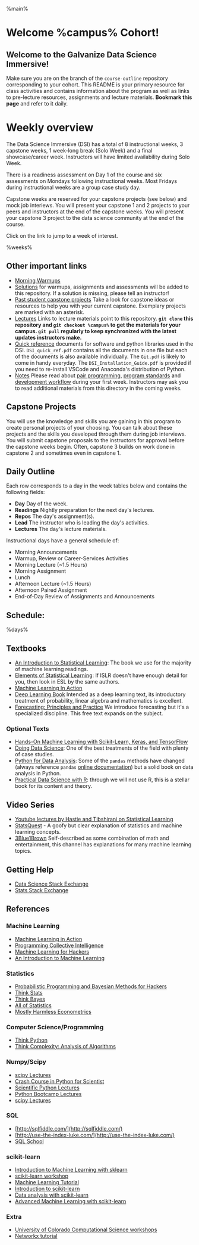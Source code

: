 %main%
# Welcome %campus% Cohort!

## Welcome to the Galvanize Data Science Immersive!

Make sure you are on the branch of the `course-outline` repository corresponding to your cohort. This README is your primary resource for class activities and contains information about the program as well as links to pre-lecture resources, assignments and lecture materials. **Bookmark this page** and refer to it daily.

#  Weekly overview
The Data Science Immersive (DSI) has a total of 8 instructional weeks, 3 capstone weeks, 1 week-long break (Solo Week) and a final showcase/career week. Instructors will have limited availability during Solo Week.

There is a readiness assessment on Day 1 of the course and six assessments on Mondays following instructional weeks. Most Fridays during instructional weeks are a group case study day.

Capstone weeks are reserved for your capstone projects (see below) and mock job interiews. You will present your capstone 1 and 2 projects to your peers and instructors at the end of the capstone weeks. You will present your capstone 3 project to the data science community at the end of the course.

Click on the link to jump to a week of interest.

%weeks%

## Other important links
* [Morning Warmups](https://github.com/GalvanizeDataScience/morning-warmups)
* [Solutions](https://github.com/GalvanizeDataScience/%solutions%) for warmups, assignments and assessments will be added to this repository. If a solution is missing, please tell an instructor!
* [Past student capstone projects](https://github.com/GalvanizeDataScience/project-proposals/blob/master/past_student_projects.md) Take a look for capstone ideas or resources to help you with your current capstone. Exemplary projects are marked with an asterisk.
* [Lectures](https://github.com/GalvanizeDataScience/lectures/tree/%campus%) Links to lecture materials point to this repository. **`git clone` this repository and `git checkout %campus%` to get the materials for your campus. `git pull` regularly to keep synchronized with the latest updates instructors make.**
* [Quick reference](./quick-reference) documents for software and python libraries used in the DSI. `DSI_quick_ref.pdf` contains all the documents in one file but each of the documents is also available individually. The `Git.pdf` is likely to come in handy everyday. The `DSI_Installation_Guide.pdf` is provided if you need to re-install VSCode and Anaconda's distribution of Python.
* [Notes](./notes) Please read about [pair programming](./notes/pairing.md), [program standards](./notes/standards.md) and [development workflow](./notes/workflow.md) during your first week. Instructors may ask you to read additional materials from this directory in the coming weeks.

## Capstone Projects
You will use the knowledge and skills you are gaining in this program to create personal projects of your choosing. You can talk about these projects and the skills you developed through them during job interviews. You will submit capstone proposals to the instructors for approval before the capstone weeks begin. Often, capstone 3 builds on work done in capstone 2 and sometimes even in capstone 1.

## Daily Outline
Each row corresponds to a day in the week tables below and contains the following fields:
* __Day__ Day of the week.
* __Readings__ Nightly preparation for the next day's lectures.
* __Repos__ The day's assignment(s).
* __Lead__ The instructor who is leading the day's activities.
* __Lectures__ The day's lecture materials.

Instructional days have a general schedule of:
* Morning Announcements
* Warmup, Review or Career-Services Activities
* Morning Lecture (~1.5 Hours)
* Morning Assignment
* Lunch
* Afternoon Lecture (~1.5 Hours)
* Afternoon Paired Assignment
* End-of-Day Review of Assignments and Announcements

## Schedule:

%days%

## Textbooks
* [An Introduction to Statistical Learning](http://www-bcf.usc.edu/~gareth/ISL/ISLR%20Sixth%20Printing.pdf): The book we use for the majority of machine learning readings.
* [Elements of Statistical Learning](https://web.stanford.edu/~hastie/Papers/ESLII.pdf): If ISLR doesn't have enough detail for you, then look in ESL by the same authors.
* [Machine Learning In Action](https://drive.google.com/file/d/0B1cm3fV8cnJwcUNWWnFaRWgwTDA/view?usp=sharing)
* [Deep Learning Book](http://www.deeplearningbook.org/) Intended as a deep learning text, its introductory treatment of probability, linear algebra and mathematics is excellent.
* [Forecasting: Principles and Practice](https://otexts.com/fpp2/) We introduce forecasting but it's a specialized discipline. This free text expands on the subject.

### Optional Texts
* [Hands-On Machine Learning with Scikit-Learn, Keras, and TensorFlow](https://www.oreilly.com/library/view/hands-on-machine-learning/9781492032632/)
* [Doing Data Science](http://www.amazon.com/Doing-Data-Science-Straight-Frontline/dp/1449358659): One of the best treatments of the field with plenty of case studies.
* [Python for Data Analysis](http://shop.oreilly.com/product/0636920023784.do): Some of the `pandas` methods have changed (always reference `pandas` [online documentation](http://pandas.pydata.org/)) but a solid book on data analysis in Python.
* [Practical Data Science with R](http://www.manning.com/zumel/): through we will not use R, this is a stellar book for its content and theory.

## Video Series
* [Youtube lectures by Hastie and Tibshirani on Statistical Learning](https://www.youtube.com/watch?v=5N9V07EIfIg&list=PLOg0ngHtcqbPTlZzRHA2ocQZqB1D_qZ5V)
* [StatsQuest](https://www.youtube.com/user/joshstarmer) - A goofy but clear explanation of statistics and machine learning concepts.
* [3Blue1Brown](https://www.youtube.com/channel/UCYO_jab_esuFRV4b17AJtAw) Self-described as some combination of math and entertainment, this channel has explanations for many machine learning topics.

## Getting Help
* [Data Science Stack Exchange](http://datascience.stackexchange.com/)
* [Stats Stack Exchange](http://stats.stackexchange.com/)

## References

### Machine Learning
* [Machine Learning in Action](http://www.manning.com/pharrington/)
* [Programming Collective Intelligence](http://www.amazon.com/Programming-Collective-Intelligence-Building-Applications/dp/0596529325)
* [Machine Learning for Hackers](http://shop.oreilly.com/product/0636920018483.do)
* [An Introduction to Machine Learning](http://alex.smola.org/drafts/thebook.pdf)

### Statistics
* [Probabilistic Programming and Bayesian Methods for Hackers](http://camdavidsonpilon.github.io/Probabilistic-Programming-and-Bayesian-Methods-for-Hackers/)
* [Think Stats](https://greenteapress.com/wp/think-stats-2e/)
* [Think Bayes](http://www.greenteapress.com/thinkbayes/)
* [All of Statistics](http://www.stat.cmu.edu/~larry/all-of-statistics/)
* [Mostly Harmless Econometrics](http://www.amazon.com/Mostly-Harmless-Econometrics-Empiricists-Companion/dp/0691120358)

### Computer Science/Programming
* [Think Python](https://greenteapress.com/wp/think-python-2e/)
* [Think Complexity: Analysis of Algorithms](http://greenteapress.com/complexity2/html/thinkcomplexity2003.html#sec20)


### Numpy/Scipy
* [scipy Lectures](https://scipy-lectures.github.io/intro/numpy/index.html)
* [Crash Course in Python for Scientist](http://nbviewer.ipython.org/gist/rpmuller/5920182)
* [Scientific Python Lectures](http://nbviewer.ipython.org/github/jrjohansson/scientific-python-lectures/blob/master/Lecture-2-Numpy.ipynb)
* [Python Bootcamp Lectures](https://nbviewer.jupyter.org/github/profjsb/python-bootcamp/blob/master/Lectures/05_NumpyPandasMatplotlib/IntroNumPy.ipynb)
* [scipy Lectures](https://scipy-lectures.github.io)

### SQL
* [http://sqlfiddle.com/](http://sqlfiddle.com/)
* [http://use-the-index-luke.com/](http://use-the-index-luke.com/)
* [SQL School](http://sqlschool.modeanalytics.com/)


### scikit-learn
* [Introduction to Machine Learning with sklearn](http://researchcomputing.github.io/meetup_spring_2014/python/sklearn.html)
* [scikit-learn workshop](https://github.com/jakevdp/sklearn_pycon2014)
* [Machine Learning Tutorial](https://github.com/amueller/tutorial_ml_gkbionics)
* [Introduction to scikit-learn](http://nbviewer.ipython.org/github/tdhopper/Research-Triangle-Analysts--Intro-to-scikit-learn/blob/master/Intro%20to%20Scikit-Learn.ipynb)
* [Data analysis with scikit-learn](http://sebastianraschka.com/Articles/2014_scikit_dataprocessing.html)
* [Advanced Machine Learning with scikit-learn](https://us.pycon.org/2013/community/tutorials/23/)

### Extra
* [University of Colorado Computational Science workshops](http://researchcomputing.github.io/meetup_spring_2014/)
* [Networkx tutorial](http://snap.stanford.edu/class/cs224w-2012/nx_tutorial.pdf)
